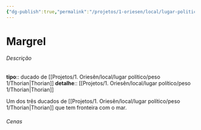 ```yaml
---
{"dg-publish":true,"permalink":"/projetos/1-oriesen/local/lugar-politico/peso-2/margrel/","dgHomeLink":true,"dgPassFrontmatter":false}
---
```



# Margrel

###### Descrição
**tipo**:: ducado de [[Projetos/1. Oriesên/local/lugar político/peso 1/Thorian|Thorian]]
**detalhe**:: [[Projetos/1. Oriesên/local/lugar político/peso 1/Thorian|Thorian]]

Um dos três ducados de [[Projetos/1. Oriesên/local/lugar político/peso 1/Thorian|Thorian]] que tem fronteira com o mar.


###### Cenas

